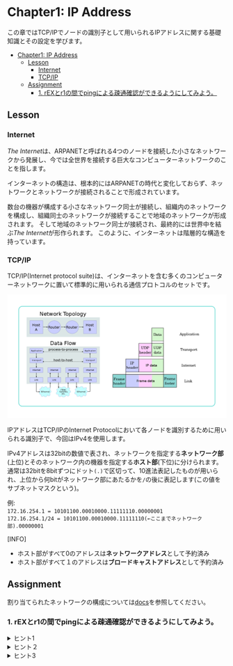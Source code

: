 # Chapter1: IP Address

この章ではTCP/IPでノードの識別子として用いられるIPアドレスに関する基礎知識とその設定を学びます。

- [Chapter1: IP Address](#chapter1-ip-address)
	- [Lesson](#lesson)
		- [Internet](#internet)
		- [TCP/IP](#tcpip)
	- [Assignment](#assignment)
		- [1. rEXとr1の間でpingによる疎通確認ができるようにしてみよう。](#1-rexとr1の間でpingによる疎通確認ができるようにしてみよう)

## Lesson

### Internet

*The Internet*は、ARPANETと呼ばれる4つのノードを接続した小さなネットワークから発展し、今では全世界を接続する巨大なコンピューターネットワークのことを指します。

インターネットの構造は、根本的にはARPANETの時代と変化しておらず、ネットワークとネットワークが接続されることで形成されています。

数台の機器が構成する小さなネットワーク同士が接続し、組織内のネットワークを構成し、組織同士のネットワークが接続することで地域のネットワークが形成されます。
そして地域のネットワーク同士が接続され、最終的には世界中を結ぶ*The Internet*が形作られます。
このように、インターネットは階層的な構造を持っています。

### TCP/IP

TCP/IP(Internet protocol suite)は、インターネットを含む多くのコンピューターネットワークに置いて標準的に用いられる通信プロトコルのセットです。

![TCP/IP(DARPAモデル)](/assets/TCP_IP.png)

IPアドレスはTCP/IPのInternet Protocolにおいて各ノードを識別するために用いられる識別子で、今回はIPv4を使用します。

IPv4アドレスは32bitの数値で表され、ネットワークを指定する**ネットワーク部**(上位)とそのネットワーク内の機器を指定する**ホスト部**(下位)に分けられます。
通常は32bitを8bitずつにドット`(.)`で区切って、10進法表記したものが用いられ、上位から何bitがネットワーク部にあたるかを`/`の後に表記します(この値をサブネットマスクという)。

例:\
`172.16.254.1 = 10101100.00010000.11111110.00000001`\
`172.16.254.1/24 = 10101100.00010000.11111110(←ここまでネットワーク部).00000001`

[INFO]
- ホスト部がすべて0のアドレスは**ネットワークアドレス**として予約済み
- ホスト部がすべて１のアドレスは**ブロードキャストアドレス**として予約済み

## Assignment

割り当てられたネットワークの構成については[docs](/docs/topology.md)を参照してください。

### 1. rEXとr1の間でpingによる疎通確認ができるようにしてみよう。

<details>
<summary>ヒント1</summary>

`ping`はICMPを使用したネットワークの診断プログラムです。
ICMPは「エラー通知」や「制御メッセージ」を転送するためのプロトコルで、IP上で動作します。
そのため、IP上での通信が行える必要があります。

直接接続されたNIC同士は互いを認識できますが、初期状態ではIPアドレスが割り振られていないことに注意しましょう。
</details>

<details>
<summary>ヒント２</summary>

最初に決める必要があるのは、rEXのeth10とr1のeth12に割り振るネットワークの範囲です。
この場合、ネットワークの大きさは`.0/30`で良いでしょう。
</details>

<details>
<summary>ヒント3</summary>

「VyOS IPアドレス 設定」などで検索してみると良いでしょう、
</details>
